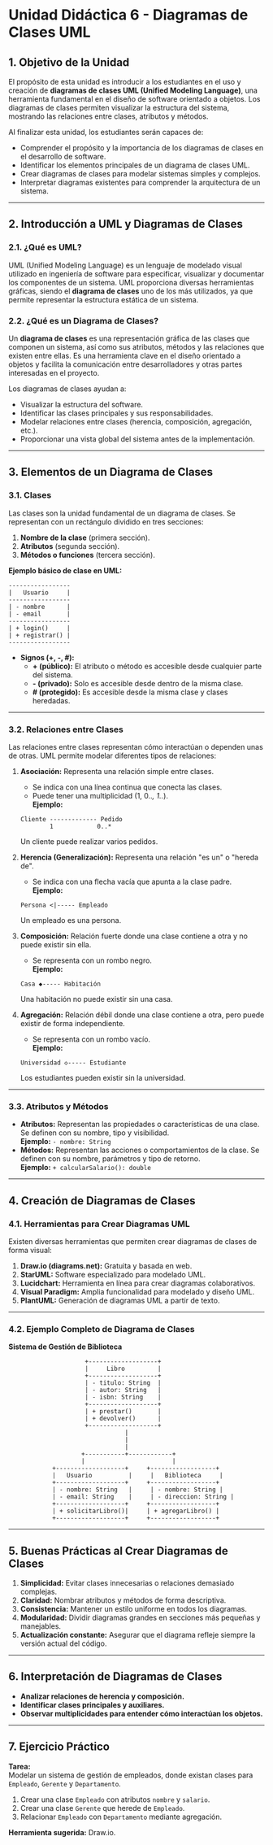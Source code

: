 # Unidad Didáctica 6 - **Diagramas de Clases UML**  

## 1. Objetivo de la Unidad  
El propósito de esta unidad es introducir a los estudiantes en el uso y creación de **diagramas de clases UML (Unified Modeling Language)**, una herramienta fundamental en el diseño de software orientado a objetos. Los diagramas de clases permiten visualizar la estructura del sistema, mostrando las relaciones entre clases, atributos y métodos.  

Al finalizar esta unidad, los estudiantes serán capaces de:  
- Comprender el propósito y la importancia de los diagramas de clases en el desarrollo de software.  
- Identificar los elementos principales de un diagrama de clases UML.  
- Crear diagramas de clases para modelar sistemas simples y complejos.  
- Interpretar diagramas existentes para comprender la arquitectura de un sistema.  

---

## 2. Introducción a UML y Diagramas de Clases  

### 2.1. ¿Qué es UML?  
UML (Unified Modeling Language) es un lenguaje de modelado visual utilizado en ingeniería de software para especificar, visualizar y documentar los componentes de un sistema. UML proporciona diversas herramientas gráficas, siendo el **diagrama de clases** uno de los más utilizados, ya que permite representar la estructura estática de un sistema.  

### 2.2. ¿Qué es un Diagrama de Clases?  
Un **diagrama de clases** es una representación gráfica de las clases que componen un sistema, así como sus atributos, métodos y las relaciones que existen entre ellas. Es una herramienta clave en el diseño orientado a objetos y facilita la comunicación entre desarrolladores y otras partes interesadas en el proyecto.  

Los diagramas de clases ayudan a:  
- Visualizar la estructura del software.  
- Identificar las clases principales y sus responsabilidades.  
- Modelar relaciones entre clases (herencia, composición, agregación, etc.).  
- Proporcionar una vista global del sistema antes de la implementación.  

---

## 3. Elementos de un Diagrama de Clases  

### 3.1. Clases  
Las clases son la unidad fundamental de un diagrama de clases. Se representan con un rectángulo dividido en tres secciones:  
1. **Nombre de la clase** (primera sección).  
2. **Atributos** (segunda sección).  
3. **Métodos o funciones** (tercera sección).  

**Ejemplo básico de clase en UML:**  
```
-----------------
|   Usuario     |
-----------------
| - nombre      |
| - email       |
-----------------
| + login()     |
| + registrar() |
-----------------
```  
- **Signos (+, -, #):**  
  - **+ (público):** El atributo o método es accesible desde cualquier parte del sistema.  
  - **- (privado):** Solo es accesible desde dentro de la misma clase.  
  - **# (protegido):** Es accesible desde la misma clase y clases heredadas.  

---

### 3.2. Relaciones entre Clases  
Las relaciones entre clases representan cómo interactúan o dependen unas de otras. UML permite modelar diferentes tipos de relaciones:  

1. **Asociación:** Representa una relación simple entre clases.  
   - Se indica con una línea continua que conecta las clases.  
   - Puede tener una multiplicidad (1, 0..*, 1..*).  
   **Ejemplo:**  
   ```
   Cliente ------------- Pedido
           1            0..*
   ```  
   Un cliente puede realizar varios pedidos.  

2. **Herencia (Generalización):** Representa una relación "es un" o "hereda de".  
   - Se indica con una flecha vacía que apunta a la clase padre.  
   **Ejemplo:**  
   ```
   Persona <|----- Empleado
   ```  
   Un empleado es una persona.  

3. **Composición:** Relación fuerte donde una clase contiene a otra y no puede existir sin ella.  
   - Se representa con un rombo negro.  
   **Ejemplo:**  
   ```
   Casa ◆----- Habitación
   ```  
   Una habitación no puede existir sin una casa.  

4. **Agregación:** Relación débil donde una clase contiene a otra, pero puede existir de forma independiente.  
   - Se representa con un rombo vacío.  
   **Ejemplo:**  
   ```
   Universidad ◇----- Estudiante
   ```  
   Los estudiantes pueden existir sin la universidad.  

---

### 3.3. Atributos y Métodos  
- **Atributos:** Representan las propiedades o características de una clase. Se definen con su nombre, tipo y visibilidad.  
  **Ejemplo:** `- nombre: String`  
- **Métodos:** Representan las acciones o comportamientos de la clase. Se definen con su nombre, parámetros y tipo de retorno.  
  **Ejemplo:** `+ calcularSalario(): double`  

---

## 4. Creación de Diagramas de Clases  

### 4.1. Herramientas para Crear Diagramas UML  
Existen diversas herramientas que permiten crear diagramas de clases de forma visual:  
1. **Draw.io (diagrams.net):** Gratuita y basada en web.  
2. **StarUML:** Software especializado para modelado UML.  
3. **Lucidchart:** Herramienta en línea para crear diagramas colaborativos.  
4. **Visual Paradigm:** Amplia funcionalidad para modelado y diseño UML.  
5. **PlantUML:** Generación de diagramas UML a partir de texto.  

---

### 4.2. Ejemplo Completo de Diagrama de Clases  
**Sistema de Gestión de Biblioteca**  
```  
                     +-------------------+  
                     |     Libro         |  
                     +-------------------+  
                     | - titulo: String  |  
                     | - autor: String   |  
                     | - isbn: String    |  
                     +-------------------+  
                     | + prestar()       |  
                     | + devolver()      |  
                     +-------------------+  
                                |  
                                |  
                                |  
                    +-----------+------------+  
                    |                        |  
            +-------------------+     +------------------+  
            |   Usuario          |     |   Biblioteca     |  
            +-------------------+     +------------------+  
            | - nombre: String   |     | - nombre: String |  
            | - email: String    |     | - direccion: String |  
            +-------------------+     +------------------+  
            | + solicitarLibro()|     | + agregarLibro() |  
            +-------------------+     +------------------+  
```  

---

## 5. Buenas Prácticas al Crear Diagramas de Clases  
1. **Simplicidad:** Evitar clases innecesarias o relaciones demasiado complejas.  
2. **Claridad:** Nombrar atributos y métodos de forma descriptiva.  
3. **Consistencia:** Mantener un estilo uniforme en todos los diagramas.  
4. **Modularidad:** Dividir diagramas grandes en secciones más pequeñas y manejables.  
5. **Actualización constante:** Asegurar que el diagrama refleje siempre la versión actual del código.  

---

## 6. Interpretación de Diagramas de Clases  
- **Analizar relaciones de herencia y composición.**  
- **Identificar clases principales y auxiliares.**  
- **Observar multiplicidades para entender cómo interactúan los objetos.**  

---

## 7. Ejercicio Práctico  
**Tarea:**  
Modelar un sistema de gestión de empleados, donde existan clases para `Empleado`, `Gerente` y `Departamento`.  
1. Crear una clase `Empleado` con atributos `nombre` y `salario`.  
2. Crear una clase `Gerente` que herede de `Empleado`.  
3. Relacionar `Empleado` con `Departamento` mediante agregación.  

**Herramienta sugerida:** Draw.io.